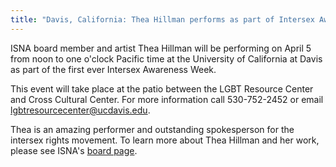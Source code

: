 ```yaml
---
title: "Davis, California: Thea Hillman performs as part of Intersex Awareness Week"
---
```


ISNA board member and artist Thea Hillman will be performing on April 5 from noon to one o'clock Pacific time at the University of California at Davis as part of the first ever Intersex Awareness Week.  
  
This event will take place at the patio between the LGBT Resource Center and Cross Cultural Center. For more information call 530-752-2452 or email lgbtresourcecenter@ucdavis.edu.  
  
Thea is an amazing performer and outstanding spokesperson for the intersex rights movement. To learn more about Thea Hillman and her work, please see ISNA's [board page][1].

 [1]: /about/board